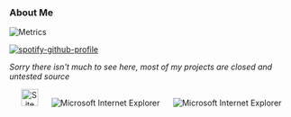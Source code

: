### About Me
![Metrics](https://metrics.lecoq.io/notelev?template=classic&base.indepth=false&base.hireable=false&config.timezone=Africa%2FCasablanca)

<!--
**notelev/notelev** is a ✨ _special_ ✨ repository because its `README.md` (this file) appears on your GitHub profile.

-->

[![spotify-github-profile](https://spotify-github-profile.vercel.app/api/view?uid=vd6137w1mmoljstuez9vnggpt&cover_image=true&theme=novatorem&bar_color=53b14f&bar_color_cover=false)](https://spotify-github-profile.vercel.app/api/view?uid=vd6137w1mmoljstuez9vnggpt&redirect=true)

*Sorry there isn't much to see here, most of my projects are closed and untested source*

<!-- Footer -->

<div align="center">



<img src="https://raw.githubusercontent.com/BrunnerLivio/brunnerlivio/master/images/notepad.gif" alt="Site created with Notepad" height="30" />
<!-- "margin-right: whatever;" -->
<span>&nbsp;&nbsp;&nbsp;&nbsp;</span>  
<img src="https://raw.githubusercontent.com/BrunnerLivio/brunnerlivio/master/images/ie_logo.gif" alt="Microsoft Internet Explorer" />
<span>&nbsp;&nbsp;&nbsp;&nbsp;</span>  
<img src="https://raw.githubusercontent.com/BrunnerLivio/brunnerlivio/master/images/noframes.gif" alt="Microsoft Internet Explorer" />

</div>
